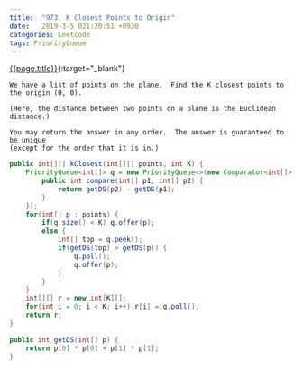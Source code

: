 ```yaml
---
title:  "973. K Closest Points to Origin"
date:   2019-3-5 021:20:51 +0930
categories: Leetcode
tags: PriorityQueue
---
```


[{{page.title}}](https://leetcode.com/problems/k-closest-points-to-origin/){:target="_blank"}

    We have a list of points on the plane.  Find the K closest points to the origin (0, 0).

    (Here, the distance between two points on a plane is the Euclidean distance.)

    You may return the answer in any order.  The answer is guaranteed to be unique
    (except for the order that it is in.)

```java
public int[][] kClosest(int[][] points, int K) {
    PriorityQueue<int[]> q = new PriorityQueue<>(new Comparator<int[]>() {
        public int compare(int[] p1, int[] p2) {
            return getDS(p2) - getDS(p1);
        }
    });
    for(int[] p : points) {
        if(q.size() < K) q.offer(p);
        else {
            int[] top = q.peek();
            if(getDS(top) > getDS(p)) {
                q.poll();
                q.offer(p);
            }
        }
    }
    int[][] r = new int[K][];
    for(int i = 0; i < K; i++) r[i] = q.poll();
    return r;
}

public int getDS(int[] p) {
    return p[0] * p[0] + p[1] * p[1];
}

```
